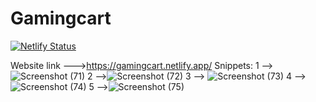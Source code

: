 # Gamingcart
[![Netlify Status](https://api.netlify.com/api/v1/badges/c686826b-4bec-4dc5-9177-7d415349c2df/deploy-status)](https://app.netlify.com/sites/gamingcart/deploys)


Website link --->https://gamingcart.netlify.app/
Snippets:
1 -->![Screenshot (71)](https://user-images.githubusercontent.com/61398091/124163140-e83dc080-dabc-11eb-9684-ca374bde2eab.png)
2 -->![Screenshot (72)](https://user-images.githubusercontent.com/61398091/124163269-0e636080-dabd-11eb-9ee6-3d8362f04765.png)
3 --> ![Screenshot (73)](https://user-images.githubusercontent.com/61398091/124163347-26d37b00-dabd-11eb-9850-8e7aa480df38.png)
4 -->![Screenshot (74)](https://user-images.githubusercontent.com/61398091/124163423-38b51e00-dabd-11eb-8015-62c593af5b80.png)
5 -->![Screenshot (75)](https://user-images.githubusercontent.com/61398091/124163487-42d71c80-dabd-11eb-9770-588ba1b805c3.png)

